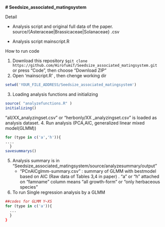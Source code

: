 **# Seedsize_associated_matingsystem**

Detail
- Analysis script and original full data of the paper.
source/{Asteraceae|Brassicaceae|Solanaceae} .csv  

- Analysis script
mainscript.R

How to run code

1.  Download this repository
`$git clone https://github.com/HirofumiT/Seedsize_associated_matingsystem.git`
or
press “Code”, then choose “Download ZIP”
2. Open ‘mainscript.R’ , then chenge working dir
```r
setwd('YOUR_FILE_ADDRESS/Seedsize_associated_matingsystem')   
```
3. Loading analysis functions and initializing  
```r
source( "analyzefunctions.R" )
initializing()
```

“all/XX_analyzingset.csv” or “herbonly/XX _analyzingset.csv” is loaded as analysis dataset.
4. Run analysis (PCA,AIC, generalized linear mixed model(GLMM))
```r
for (type in c('a','h')){
....
  }
savesummarys()
```
5. Analysis summary is in “Seedsize_associated_matingsystem/source/analyzesummary/output”
	- “PCnAICglmm-summary.csv” : summary of GLMM with bestmodel based on AIC (Raw data of Tables 3,4 in paper) . “a” or “h” attached on “famname” column means “all growth-form” or “only herbaceous species”
6. To run Single regression analysis by a GLMM
```r
##codes for GLMM Y~XS
for (type in c('a')){
  ...      
  }
}
```

	
